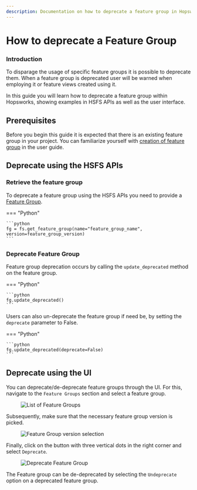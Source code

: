 ```yaml
---
description: Documentation on how to deprecate a feature group in Hopsworks and the different APIs available to interact with them.
---
```


# How to deprecate a Feature Group

### Introduction

To disparage the usage of specific feature groups it is possible to deprecate them.
When a feature group is deprecated user will be warned when employing it or feature views created using it.

In this guide you will learn how to deprecate a feature group within Hopsworks, showing examples in HSFS APIs as well as the user interface.

## Prerequisites

Before you begin this guide it is expected that there is an existing feature group in your project. You can familiarize yourself with [creation of feature group](./create.md) in the user guide.

## Deprecate using the HSFS APIs

### Retrieve the feature group

To deprecate a feature group using the HSFS APIs you need to provide a [Feature Group](../../../concepts/fs/feature_group/fg_overview.md).

=== "Python"

    ```python
    fg = fs.get_feature_group(name="feature_group_name", version=feature_group_version)
    ```

### Deprecate Feature Group

Feature group deprecation occurs by calling the `update_deprecated` method on the feature group.

=== "Python"

    ```python
    fg.update_deprecated()
    ```

Users can also un-deprecate the feature group if need be, by setting the `deprecate` parameter to False.

=== "Python"

    ```python
    fg.update_deprecated(deprecate=False)
    ```

## Deprecate using the UI

You can deprecate/de-deprecate feature groups through the UI. For this, navigate to the `Feature Groups` section and select a feature group.

<p align="center">
  <figure>
    <img src="../../../../assets/images/guides/feature_group/feature_group_list.png" alt="List of Feature Groups">
  </figure>
</p>

Subsequently, make sure that the necessary feature group version is picked.

<p align="center">
  <figure>
    <img src="../../../../assets/images/guides/feature_group/feature_group_version.png" alt="Feature Group version selection">
  </figure>
</p>

Finally, click on the button with three vertical dots in the right corner and select `Deprecate`.

<p align="center">
  <figure>
    <img src="../../../../assets/images/guides/feature_group/feature_group_deprecate.png" alt="Deprecate Feature Group">
  </figure>
</p>

The Feature group can be de-deprecated by selecting the `Undeprecate` option on a deprecated feature group.
